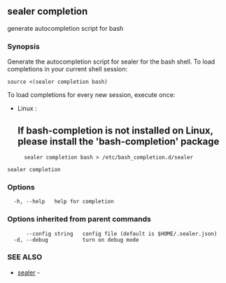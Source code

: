 ## sealer completion

generate autocompletion script for bash

### Synopsis

Generate the autocompletion script for sealer for the bash shell.
To load completions in your current shell session:

	source <(sealer completion bash)

To load completions for every new session, execute once:

- Linux :
	## If bash-completion is not installed on Linux, please install the 'bash-completion' package
		sealer completion bash > /etc/bash_completion.d/sealer
	

```
sealer completion
```

### Options

```
  -h, --help   help for completion
```

### Options inherited from parent commands

```
      --config string   config file (default is $HOME/.sealer.json)
  -d, --debug           turn on debug mode
```

### SEE ALSO

* [sealer](sealer.md)	 - 


